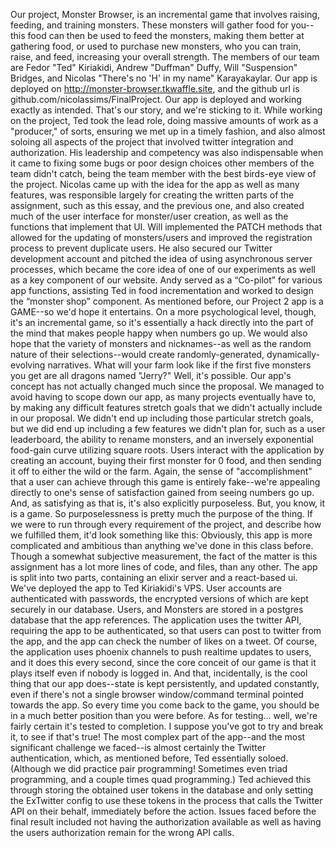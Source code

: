 Our project, Monster Browser, is an incremental game that involves
raising, feeding, and training monsters. These monsters will gather
food for you--this food can then be used to feed the monsters, making
them better at gathering food, or used to purchase new monsters, who
you can train, raise, and feed, increasing your overall strength. The
members of our team are Fedor "Ted" Kiriakidi, Andrew "Duffman"
Duffy, Will "Suspension" Bridges, and Nicolas "There's no 'H' in my
name" Karayakaylar. Our app is deployed on
http://monster-browser.tkwaffle.site, and the github url is
github.com/nicolassims/FinalProject. Our app is deployed and working
exactly as intended. That's our story, and we're sticking to it.
While working on the project, Ted took the lead role, doing massive
amounts of work as a "producer," of sorts, ensuring we met up in a
timely fashion, and also almost soloing all aspects of the project
that involved twitter integration and authorization. His leadership
and competency was also indispensable when it came to fixing some
bugs or poor design choices other members of the team didn't catch,
being the team member with the best birds-eye view of the project.
Nicolas came up with the idea for the app as well as many features,
was responsible largely for creating the written parts of the
assignment, such as this essay, and the previous one, and also
created much of the user interface for monster/user creation, as well
as the functions that implement that UI. Will implemented the PATCH
methods that allowed for the updating of monsters/users and improved
the registration process to prevent duplicate users. He also secured
our Twitter development account and pitched the idea of using
asynchronous server processes, which became the core idea of one of
our experiments as well as a key component of our website. Andy
served as a “Co-pilot” for various app functions, assisting Ted in
food incrementation and worked to design the “monster shop”
component.
As mentioned before, our Project 2 app is a GAME--so we'd hope it
entertains. On a more psychological level, though, it's an
incremental game, so it's essentially a hack directly into the part
of the mind that makes people happy when numbers go up. We would also
hope that the variety of monsters and nicknames--as well as the
random nature of their selections--would create randomly-generated,
dynamically-evolving narratives. What will your farm look like if the
first five monsters you get are all dragons named "Jerry?" Well, it's
possible. 
Our app's concept has not actually changed much since the proposal.
We managed to avoid having to scope down our app, as many projects
eventually have to, by making any difficult features stretch goals
that we didn't actually include in our proposal. We didn't end up
including those particular stretch goals, but we did end up including
a few features we didn't plan for, such as a user leaderboard, the
ability to rename monsters, and an inversely exponential food-gain
curve utilizing square roots. 
Users interact with the application by creating an account, buying
their first monster for 0 food, and then sending it off to either the
wild or the farm. Again, the sense of "accomplishment" that a user
can achieve through this game is entirely fake--we're appealing
directly to one's sense of satisfaction gained from seeing numbers go
up. And, as satisfying as that is, it's also explicitly purposeless.
But, you know, it is a game. So purposelessness is pretty much the
purpose of the thing.
If we were to run through every requirement of the project, and
describe how we fulfilled them, it'd look something like this:
Obviously, this app is more complicated and ambitious than anything
we've done in this class before. Though a somewhat subjective
measurement, the fact of the matter is this assignment has a lot more
lines of code, and files, than any other. The app is split into two
parts, containing an elixir server and a react-based ui. We've
deployed the app to Ted Kiriakidi's VPS. User accounts are
authenticated with passwords, the encrypted versions of which are
kept securely in our database. Users, and Monsters are stored in a
postgres database that the app references. The application uses the
twitter API, requiring the app to be authenticated, so that users can
post to twitter from the app, and the app can check the number of
likes on a tweet. Of course, the application uses phoenix channels to
push realtime updates to users, and it does this every second, since
the core conceit of our game is that it plays itself even if nobody
is logged in. And that, incidentally, is the cool thing that our app
does--state is kept persistently, and updated constantly, even if
there's not a single browser window/command terminal pointed towards
the app. So every time you come back to the game, you should be in a
much better position than you were before. As for testing... well,
we're fairly certain it's tested to completion. I suppose you've got
to try and break it, to see if that's true!
The most complex part of the app--and the most significant challenge
we faced--is almost certainly the Twitter authentication, which, as
mentioned before, Ted essentially soloed. (Although we did practice
pair programming! Sometimes even triad programming, and a couple
times quad programming.) Ted achieved this through storing the
obtained user tokens in the database and only setting the ExTwitter
config to use these tokens in the process that calls the Twitter API
on their behalf, immediately before the action. Issues faced before
the final result  included not having the authorization available as
well as having the users authorization remain for the wrong API
calls.